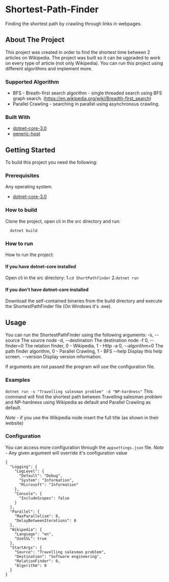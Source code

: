 # Shortest-Path-Finder

Finding the shortest path by crawling through links in webpages.

## About The Project

This project was created in order to find the shortest time between 2 articles on Wikipedia.
The project was built so it can be ugpraded to work on every type of article (not only Wikipedia).
You can run this project using different algorithms and implement more.

### Supported Algorithm
* BFS - Breath-first search algorithm - single threaded search using BFS graph search. (https://en.wikipedia.org/wiki/Breadth-first_search)
* Parallel Crawling - searching in parallel using asynchronous crawling.

### Built With
* [dotnet-core-3.0](https://dotnet.microsoft.com/download/dotnet-core/3.0)
* [generic-host](https://dotnet.microsoft.com/download/dotnet-core/3.0)

## Getting Started

To build this project you need the following:

### Prerequisites

Any operating system.
* [dotnet-core-3.0](https://dotnet.microsoft.com/download/dotnet-core/3.0)

### How to build

Clone the project, open cli in the src directory and run:
```
  dotnet build
```

### How to run

How to run the project:
#### If you have dotnet-core installed

Open cli in the src directory:
1.```cd ShortPathfinder```
2.```dotnet run```

#### If you don't have dotnet-core installed

Download the self-contained binaries from the build directory and execute the ShortestPathFinder file (On Windows it's .exe).

## Usage

You can run the ShortestPathFinder using the following arguments:
  -s, --source           The source node
  -d, --destination      The destination node
  -f 0, --finder=0       The relation finder, 0 - Wikipedia, 1 - Http
  -a 0, --algorithm=0    The path finder algorithm, 0 - Parallel Crawling, 1 - BFS
  --help                 Display this help screen.
  --version              Display version information.
  
If arguments are not passed the program will use the configuration file.
  
### Examples

``` dotnet run -s "Travelling salesman problem" -d "NP-hardness" ```
This command will find the shortest path between Travelling salesman problem and NP-hardness using Wikipedia as default and Parallel Crawling as default.

*Note* - if you use the Wikipedia node insert the full title (as shown in their website)

### Configuration

You can access more configuration through the `appsettings.json` file.
*Note* - Any given argument will override it's configuration value
```
{
  "Logging": {
    "LogLevel": {
      "Default": "Debug",
      "System": "Information",
      "Microsoft": "Information"
    },
    "Console": {
      "IncludeScopes": false
    }
  },
  "Parallel": {
    "MaxParallelism": 8,
    "DelayBetweenIterations": 0
  },
  "Wikipedia": {
    "Language": "en",
    "UseSSL": true
  },
  "StartArgs": {
    "Source": "Travelling salesman problem",
    "Destination": "Software engineering",
    "RelationFinder": 0,
    "Algorithm": 0
  }
}
```
  
